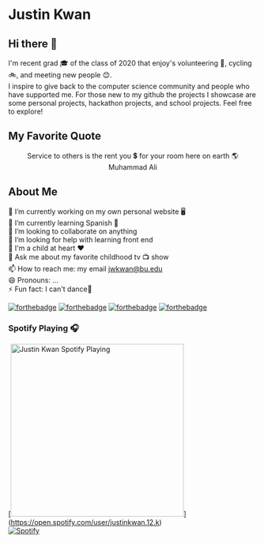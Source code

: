 # Justin Kwan
## Hi there 👋
I'm recent grad 🎓 of the class of 2020 that enjoy's volunteering 🤝, cycling 🚲, and meeting new people 😊. <br> I inspire to give back to the computer science community and people who have supported me. For those new to my github the projects I showcase are some personal projects, hackathon projects, and school projects. Feel free to explore!

<!--
**justinkwan20/justinkwan20** is a ✨ _special_ ✨ repository because its `README.md` (this file) appears on your GitHub profile.

Here are some ideas to get you started:
-->
## My Favorite Quote
<div align="center"> Service to others is the rent you 💲 for your room here on earth 🌎 </div>
<div align="center"> Muhammad Ali </div>

## About Me
🔭 I’m currently working on my own personal website 🖥 <br>
🌱 I’m currently learning Spanish 💬<br>
👯 I’m looking to collaborate on anything <br>
🤔 I’m looking for help with learning front end<br>
👶 I'm a child at heart ❤️ <br>
💬 Ask me about my favorite childhood tv 📺 show <br>
📫 How to reach me: my email jwkwan@bu.edu <br>
😄 Pronouns: ... <br>
⚡ Fun fact: I can't dance🕺 <br>


[![forthebadge](https://forthebadge.com/images/badges/built-with-love.svg)](https://forthebadge.com)
[![forthebadge](https://forthebadge.com/images/badges/powered-by-water.svg)](https://forthebadge.com)
[![forthebadge](https://forthebadge.com/images/badges/powered-by-oxygen.svg)](https://forthebadge.com)
[![forthebadge](https://forthebadge.com/images/badges/made-with-crayons.svg)](https://forthebadge.com)



### Spotify Playing 🎧
[<img src = "https://novatorem.justinkwan20.vercel.app/api/spotify-playing" alt="Justin Kwan Spotify Playing" width="350" />]
(https://open.spotify.com/user/justinkwan.12.k)
&nbsp; <br>[![Spotify](https://novatorem.justinkwan20.vercel.app/api/spotify-playing)](https://open.spotify.com/user/justinkwan.12.k)
